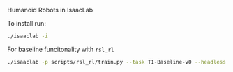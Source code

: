 Humanoid Robots in IsaacLab

To install run:
```bash
./isaaclab -i
```

For baseline funcitonality with `rsl_rl`

```bash
./isaaclab -p scripts/rsl_rl/train.py --task T1-Baseline-v0 --headless
```